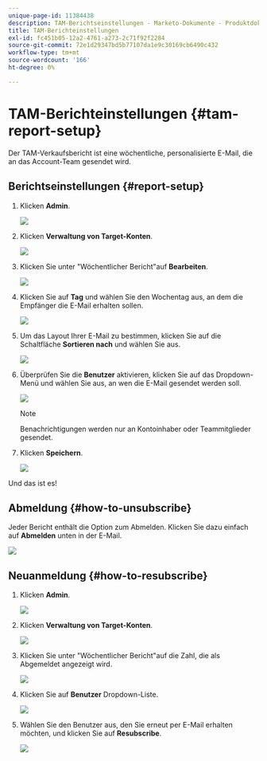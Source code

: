 ```yaml
---
unique-page-id: 11384438
description: TAM-Berichtseinstellungen - Marketo-Dokumente - Produktdokumentation
title: TAM-Berichteinstellungen
exl-id: fc451b05-12a2-4761-a273-2c71f92f2284
source-git-commit: 72e1d29347bd5b77107da1e9c30169cb6490c432
workflow-type: tm+mt
source-wordcount: '166'
ht-degree: 0%

---
```


# TAM-Berichteinstellungen {#tam-report-setup}

Der TAM-Verkaufsbericht ist eine wöchentliche, personalisierte E-Mail, die an das Account-Team gesendet wird.

## Berichtseinstellungen {#report-setup}

1. Klicken **Admin**.

   ![](assets/one-3.png)

1. Klicken **Verwaltung von Target-Konten**.

   ![](assets/tam-report-setup-2.png)

1. Klicken Sie unter &quot;Wöchentlicher Bericht&quot;auf **Bearbeiten**.

   ![](assets/three-3.png)

1. Klicken Sie auf **Tag** und wählen Sie den Wochentag aus, an dem die Empfänger die E-Mail erhalten sollen.

   ![](assets/four-4.png)

1. Um das Layout Ihrer E-Mail zu bestimmen, klicken Sie auf die Schaltfläche **Sortieren nach** und wählen Sie aus.

   ![](assets/five-3.png)

1. Überprüfen Sie die **Benutzer** aktivieren, klicken Sie auf das Dropdown-Menü und wählen Sie aus, an wen die E-Mail gesendet werden soll.

   ![](assets/six-2.png)

   >[!NOTE]
   >
   >Benachrichtigungen werden nur an Kontoinhaber oder Teammitglieder gesendet.

1. Klicken **Speichern**.

   ![](assets/seven-2.png)

Und das ist es!

## Abmeldung {#how-to-unsubscribe}

Jeder Bericht enthält die Option zum Abmelden. Klicken Sie dazu einfach auf **Abmelden** unten in der E-Mail.

![](assets/eight-1.png)

## Neuanmeldung {#how-to-resubscribe}

1. Klicken **Admin**.

   ![](assets/one-3.png)

1. Klicken **Verwaltung von Target-Konten**.

   ![](assets/tam-report-setup-10.png)

1. Klicken Sie unter &quot;Wöchentlicher Bericht&quot;auf die Zahl, die als Abgemeldet angezeigt wird.

   ![](assets/nine.png)

1. Klicken Sie auf **Benutzer** Dropdown-Liste.

   ![](assets/ten.png)

1. Wählen Sie den Benutzer aus, den Sie erneut per E-Mail erhalten möchten, und klicken Sie auf **Resubscribe**.

   ![](assets/eleven.png)

